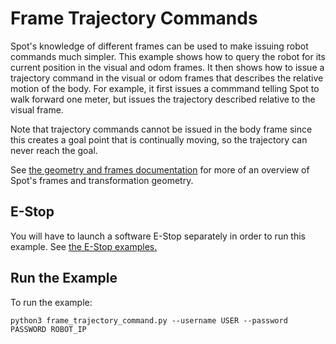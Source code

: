 <!--
Copyright (c) 2020 Boston Dynamics, Inc.  All rights reserved.

Downloading, reproducing, distributing or otherwise using the SDK Software
is subject to the terms and conditions of the Boston Dynamics Software
Development Kit License (20191101-BDSDK-SL).
-->

# Frame Trajectory Commands

Spot's knowledge of different frames can be used to make issuing robot commands much simpler. This example shows how to query the robot for its current position in the visual and odom frames. It then shows how to issue a trajectory command in the visual or odom frames that describes the relative motion of the body. For example, it first issues a commmand telling Spot to walk forward one meter, but issues the trajectory described relative to the visual frame.

Note that trajectory commands cannot be issued in the body frame since this creates a goal point that is continually moving, so the trajectory can never reach the goal.


See [the geometry and frames documentation](../../../docs/concepts/geometry_and_frames.md) for more of an overview of Spot's frames and transformation geometry.


## E-Stop
You will have to launch a software E-Stop separately in order to run this example. See [the E-Stop examples.](../estop/README.md)

## Run the Example
To run the example:
```
python3 frame_trajectory_command.py --username USER --password PASSWORD ROBOT_IP
```
